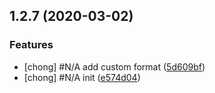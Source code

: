 ## 1.2.7 (2020-03-02)


### Features

* [chong] #N/A add custom format ([5d609bf](https://github.com/chongqiangchen/custom-git-commit-msg-sample/commit/5d609bfa2d50bb74c332b6e5f9126c37179dcecf))
* [chong] #N/A init ([e574d04](https://github.com/chongqiangchen/custom-git-commit-msg-sample/commit/e574d04cde219c5a507ef56316878fa223fe7f6c))



